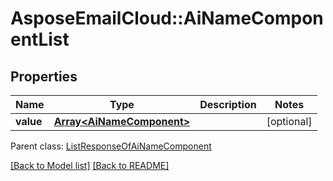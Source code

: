 # AsposeEmailCloud::AiNameComponentList
## Properties
Name | Type | Description | Notes
------------ | ------------- | ------------- | -------------
**value** | [**Array&lt;AiNameComponent&gt;**](AiNameComponent.md) |  | [optional] 

 Parent class: [ListResponseOfAiNameComponent](ListResponseOfAiNameComponent.md)

[[Back to Model list]](Models.md) [[Back to README]](README.md)


